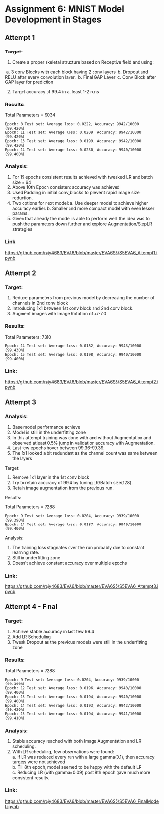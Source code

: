 # Assignment 6: MNIST Model Development in Stages



## Attempt 1

### Target:

1. Create a proper skeletal structure based on Receptive field and using: 

​    a. 3 conv Blocks with each block having 2 conv layers
​    b. Dropout and RELU after every convolution layer.
​    b. Final GAP Layer
​    c. Conv Block after GAP layer for prediction

2. Target accuracy of 99.4 in at least 1-2 runs

### Results: 
Total Parameters = 9034

```
Epoch: 8 Test set: Average loss: 0.0222, Accuracy: 9942/10000 (99.420%)
Epoch: 11 Test set: Average loss: 0.0209, Accuracy: 9942/10000 (99.420%)
Epoch: 13 Test set: Average loss: 0.0199, Accuracy: 9942/10000 (99.420%)
Epoch: 14 Test set: Average loss: 0.0230, Accuracy: 9940/10000 (99.400%)
```
### Analysis:

1. For 15 epochs consistent results achieved with tweaked LR and batch size = 64
2. Above 10th Epoch consistent accuracy was achieved
3. Used Padding in initial conv_blocks to prevent rapid image size reduction.
4. Two options for next model:
    a. Use deeper model to achieve higher accuracy earlier.
    b. Smaller and more compact model with even lesser params.
5. Given that already the model is able to perform well, the idea was to push the parameters down further and explore Augmentation/StepLR strategies

### Link

https://github.com/rajy4683/EVA6/blob/master/EVA6S5/S5EVA6_Attempt1.ipynb

## Attempt 2
### Target:
1. Reduce parameters from previous model by decreasing the number of channels in 2nd conv block
2. Introducing 1x1 between 1st conv block and 2nd conv block.
3. Augment images with Image Rotation of +/-7.0

### Results:
Total Parameters: 7310

    Epoch: 14 Test set: Average loss: 0.0182, Accuracy: 9943/10000 (99.430%)
    Epoch: 15 Test set: Average loss: 0.0198, Accuracy: 9940/10000 (99.400%)

### Link:
https://github.com/rajy4683/EVA6/blob/master/EVA6S5/S5EVA6_Attempt2.ipynb

## Attempt 3
### Analysis:
1. Base model performance achieve
2. Model is still in the underfitting zone
3. In this attempt training was done with and without Augmentation and observed atleast 0.5% jump in validation accuracy with Augmentation.
3. Last few epochs hover between 99.36-99.39.
4. The 1x1 looked a bit redundant as the channel count was same between the layers

Target:
1. Remove 1x1 layer in the 1st conv block
2. Try to retain accuracy of 99.4 by tuning LR/Batch size(128).
3. Retain image augmentation from the previous run.

Results: 

Total Parameters = 7288

    Epoch: 9 Test set: Average loss: 0.0204, Accuracy: 9939/10000 (99.390%)
    Epoch: 14 Test set: Average loss: 0.0187, Accuracy: 9940/10000 (99.400%)


Analysis:
1. The training loss stagnates over the run probably due to constant learning rate.
2. Still in underfitting zone
3. Doesn't achieve constant accuracy over multiple epochs

### Link:
https://github.com/rajy4683/EVA6/blob/master/EVA6S5/S5EVA6_Attempt3.ipynb

## Attempt 4 - Final
### Target:

1. Achieve stable accuracy in last few 99.4
2. Add LR Scheduling
3. Tweak Dropout as the previous models were still in the underfitting zone.

### Results: 

Total Parameters = 7288

    Epoch: 9 Test set: Average loss: 0.0204, Accuracy: 9939/10000 (99.390%)
    Epoch: 12 Test set: Average loss: 0.0196, Accuracy: 9940/10000 (99.400%)
    Epoch: 13 Test set: Average loss: 0.0194, Accuracy: 9940/10000 (99.400%)
    Epoch: 14 Test set: Average loss: 0.0193, Accuracy: 9942/10000 (99.420%)
    Epoch: 15 Test set: Average loss: 0.0194, Accuracy: 9941/10000 (99.410%)

### Analysis:

1. Stable accuracy reached with both Image Augmentation and LR scheduling.
2. With LR scheduling, few observations were found:    
    a. If LR was reduced every run with a large gamma(0.1), then accuracy targets were not achieved    
    b. Till 8th epoch, model seemed to be happy with the default LR    
    c. Reducing LR (with gamma=0.09) post 8th epoch gave much more consistent results.

### Link:
https://github.com/rajy4683/EVA6/blob/master/EVA6S5/S5EVA6_FinalModel.ipynb